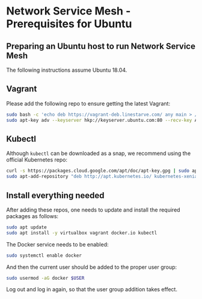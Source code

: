 # Network Service Mesh - Prerequisites for Ubuntu

## Preparing an Ubuntu host to run Network Service Mesh

The following instructions assume Ubuntu 18.04.

## Vagrant

Please add the following repo to ensure getting the latest Vagrant:

```bash
sudo bash -c 'echo deb https://vagrant-deb.linestarve.com/ any main > /etc/apt/sources.list.d/wolfgang42-vagrant.list'
sudo apt-key adv --keyserver hkp://keyserver.ubuntu.com:80 --recv-key AD319E0F7CFFA38B4D9F6E55CE3F3DE92099F7A4
```

## Kubectl

Although `kubectl` can be downloaded as a snap, we recommend using the official Kubernetes repo:

```bash
curl -s https://packages.cloud.google.com/apt/doc/apt-key.gpg | sudo apt-key add
sudo apt-add-repository "deb http://apt.kubernetes.io/ kubernetes-xenial main"
```

## Install everything needed

After adding these repos, one needs to update and install the required packages as follows:

```bash
sudo apt update
sudo apt install -y virtualbox vagrant docker.io kubectl
```

The Docker service needs to be enabled:

```bash
sudo systemctl enable docker
```

And then the current user should be added to the proper user group:

```bash
sudo usermod -aG docker $USER
```

Log out and log in again, so that the user group addition takes effect.
